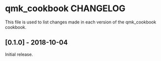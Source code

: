 # qmk_cookbook CHANGELOG

This file is used to list changes made in each version of the qmk_cookbook cookbook.

## [0.1.0] - 2018-10-04

Initial release.

